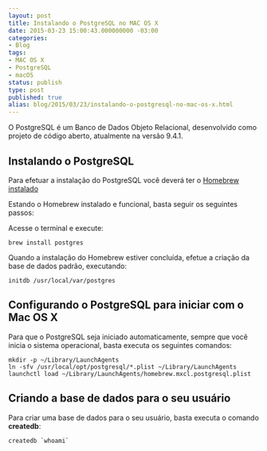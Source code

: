 ```yaml
---
layout: post
title: Instalando o PostgreSQL no MAC OS X
date: 2015-03-23 15:00:43.000000000 -03:00
categories:
- Blog
tags:
- MAC OS X
- PostgreSQL
- macOS
status: publish
type: post
published: true
alias: blog/2015/03/23/instalando-o-postgresql-no-mac-os-x.html
---
```

O PostgreSQL é um Banco de Dados Objeto Relacional, desenvolvido como projeto de código aberto, atualmente na versão 9.4.1.

## Instalando o PostgreSQL
Para efetuar a instalação do PostgreSQL você deverá ter o [Homebrew instalado](http://www.maiconschmitz.com.br/instalando-o-gerenciador-de-pacotes-brew/)

Estando o Homebrew instalado e funcional, basta seguir os seguintes passos:

Acesse o terminal e execute:

	brew install postgres

Quando a instalação do Homebrew estiver concluída, efetue a criação da base de dados padrão, executando:

	initdb /usr/local/var/postgres

## Configurando o PostgreSQL para iniciar com o Mac OS X

Para que o PostgreSQL seja iniciado automaticamente, sempre que você inicia o sistema operacional, basta executa os seguintes comandos:

	mkdir -p ~/Library/LaunchAgents
	ln -sfv /usr/local/opt/postgresql/*.plist ~/Library/LaunchAgents
	launchctl load ~/Library/LaunchAgents/homebrew.mxcl.postgresql.plist

## Criando a base de dados para o seu usuário

Para criar uma base de dados para o seu usuário, basta executa o comando **createdb**:

	createdb `whoami`
